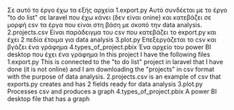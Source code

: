 Σε αυτό το έργο έχω τα εξής αρχεία 
1.export.py
Αυτό συνδέεται με το έργο "to do list" σε laravel που έχω κάνει (δεν είναι onine) και κατεβάζει σε μορφή csv τα έργα που είναι στη βάση με σκοπό την data analysis.
2.projects.csv
Είναι παράδειγμα του csv που κατεβάζει το export.py και έχει 2 πεδία έτοιμα για data analysis
3.plot.py
Επεξεργάζεται το csv και βγάζει ένα γράφημα
4.types_of_project.pbix
Ένα αρχείο του power BI desktop που έχει ένα γράφημα
In this project I have the following files 1.export.py
   This is connected to the "to do list" project in laravel that I have done (it is not online) and I am downloading the "projects" in csv format with the purpose of data analysis. 2.projects.csv is an example of csv that exports.py creates and has 2 fields ready for data analysis 3.plot.py Processes csv and produces a graph 4.types_of_project.pbix A power BI desktop file that has a graph
